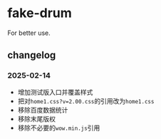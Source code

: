 # fake-drum

For better use.

## changelog

### 2025-02-14

- 增加测试版入口并覆盖样式
- 把对`home1.css?v=2.00.css`的引用改为`home1.css`
- 移除百度数据统计
- 移除末尾版权
- 移除不必要的`wow.min.js`引用
